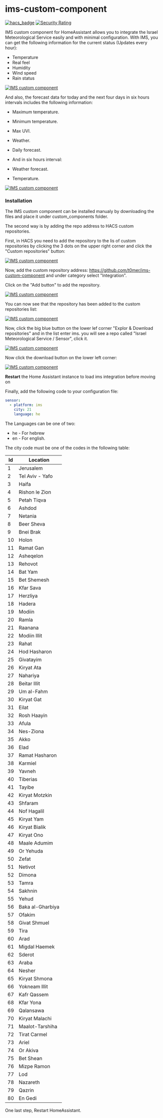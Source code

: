 # ims-custom-component

[![hacs_badge](https://img.shields.io/badge/HACS-Custom-41BDF5.svg)](https://github.com/hacs/integration) [![Security Rating](https://sonarcloud.io/api/project_badges/measure?project=techblog_ims-custom-component&metric=security_rating)](https://sonarcloud.io/summary/new_code?id=techblog_ims-custom-component)



IMS custom component for HomeAssistant allows you to integrate the Israel Meteorological Service easily and with minimal configuration.
With IMS, you can get the following information for the current status (Updates every hour):
* Temperature
* Real feel
* Humidity
* Wind speed
* Rain status

[![IMS custom component](https://github.com/t0mer/ims-custom-component/blob/main/screenshots/ims.png?raw=true "IMS custom component")](https://github.com/t0mer/ims-custom-component/blob/main/screenshots/ims.png?raw=true "IMS custom component")



And also, the forecast data for today and the next four days in six hours intervals includes the following information:
* Maximum temperature.
* Minimum temperature.
* Max UVI.
* Weather.
* Daily forecast.

* And in six hours interval:
* Weather forecast.
* Temperature.


[![IMS custom component](https://github.com/t0mer/ims-custom-component/blob/main/screenshots/ims_attributes.png?raw=true "IMS custom component")](https://github.com/t0mer/ims-custom-component/blob/main/screenshots/ims_attributes.png?raw=true "IMS custom component")


### Installation
The IMS custom component can be installed manualy by downloading the files and place it under custom_components folder.

The second way is by adding the repo address to HACS custom repositories.

First, in HACS you need to add the repository to the lis of custom repositories by clicking the 3 dots on the upper right corner and click the "Custom repositories" button:

[![IMS custom component](https://github.com/t0mer/ims-custom-component/blob/main/screenshots/add_custom_repositories.png?raw=true "IMS custom component")](https://github.com/t0mer/ims-custom-component/blob/main/screenshots/add_custom_repositories.png.png?raw=true "IMS custom component")


Now, add the custom repository address: https://github.com/t0mer/ims-custom-component and under category select "Integration".

Click on the "Add button" to add the repository.

[![IMS custom component](https://github.com/t0mer/ims-custom-component/blob/main/screenshots/add_custom_repositories.pmg_2.png?raw=true "IMS custom component")](https://github.com/t0mer/ims-custom-component/blob/main/screenshots/add_custom_repositories.pmg_2.png?raw=true "IMS custom component")

You can now see that the repository has been added to the custom repositories list:

[![IMS custom component](https://github.com/t0mer/ims-custom-component/blob/main/screenshots/repo_added.png?raw=true "IMS custom component")](https://github.com/t0mer/ims-custom-component/blob/main/screenshots/repo_added.png?raw=true "IMS custom component")

Now, click the big blue button on the lower lef corner "Explor & Download repositories" and in the list enter ims. you will see a repo called "Israel Meteorological Service / Sensor", click it.

[![IMS custom component](https://github.com/t0mer/ims-custom-component/blob/main/screenshots/add_the_repo.png?raw=true "IMS custom component")](https://github.com/t0mer/ims-custom-component/blob/main/screenshots/add_the_repo.png?raw=true "IMS custom component")

Now click the download button on the lower left corner:

[![IMS custom component](https://github.com/t0mer/ims-custom-component/blob/main/screenshots/add_the_integration.png?raw=true "IMS custom component")](https://github.com/t0mer/ims-custom-component/blob/main/screenshots/add_the_integration.png?raw=true "IMS custom component")

**Restart** the Home Assistant instance to load ims integration before moving on

Finally, add the following code to your configuration file:

```yaml
sensor:
  - platform: ims
    city: 21
    language: he
```

The Languages can be one of two:
* he - For hebrew
* en - For english.

The city code must be one of the codes in the following table:

| Id | Location |
| ------------ | ----------- |
| 1| Jerusalem| 
| 2| Tel Aviv - Yafo| 
| 3| Haifa| 
| 4| Rishon le Zion| 
| 5| Petah Tiqva| 
| 6| Ashdod| 
| 7| Netania| 
| 8| Beer Sheva| 
| 9| Bnei Brak| 
| 10| Holon| 
| 11| Ramat Gan| 
| 12| Asheqelon| 
| 13| Rehovot| 
| 14| Bat Yam| 
| 15| Bet Shemesh| 
| 16| Kfar Sava| 
| 17| Herzliya| 
| 18| Hadera| 
| 19| Modiin| 
| 20| Ramla| 
| 21| Raanana| 
| 22| Modiin Illit| 
| 23| Rahat| 
| 24| Hod Hasharon| 
| 25| Givatayim| 
| 26| Kiryat Ata| 
| 27| Nahariya| 
| 28| Beitar Illit| 
| 29| Um al-Fahm| 
| 30| Kiryat Gat| 
| 31| Eilat| 
| 32| Rosh Haayin| 
| 33| Afula| 
| 34| Nes-Ziona| 
| 35| Akko| 
| 36| Elad| 
| 37| Ramat Hasharon| 
| 38| Karmiel| 
| 39| Yavneh| 
| 40| Tiberias| 
| 41| Tayibe| 
| 42| Kiryat Motzkin| 
| 43| Shfaram| 
| 44| Nof Hagalil| 
| 45| Kiryat Yam| 
| 46| Kiryat Bialik| 
| 47| Kiryat Ono| 
| 48| Maale Adumim| 
| 49| Or Yehuda| 
| 50| Zefat| 
| 51| Netivot| 
| 52| Dimona| 
| 53| Tamra| ,
| 54| Sakhnin| 
| 55| Yehud| 
| 56| Baka al-Gharbiya| 
| 57| Ofakim| 
| 58| Givat Shmuel| 
| 59| Tira| 
| 60| Arad| 
| 61| Migdal Haemek| 
| 62| Sderot| 
| 63| Araba| 
| 64| Nesher| 
| 65| Kiryat Shmona| 
| 66| Yokneam Illit| 
| 67| Kafr Qassem| 
| 68| Kfar Yona| 
| 69| Qalansawa| 
| 70| Kiryat Malachi| 
| 71| Maalot-Tarshiha| 
| 72| Tirat Carmel| 
| 73| Ariel| 
| 74| Or Akiva| 
| 75| Bet Shean| 
| 76| Mizpe Ramon| 
| 77| Lod| 
| 78| Nazareth| 
| 79| Qazrin| 
| 80| En Gedi| 


One last step, Restart HomeAssistant.
